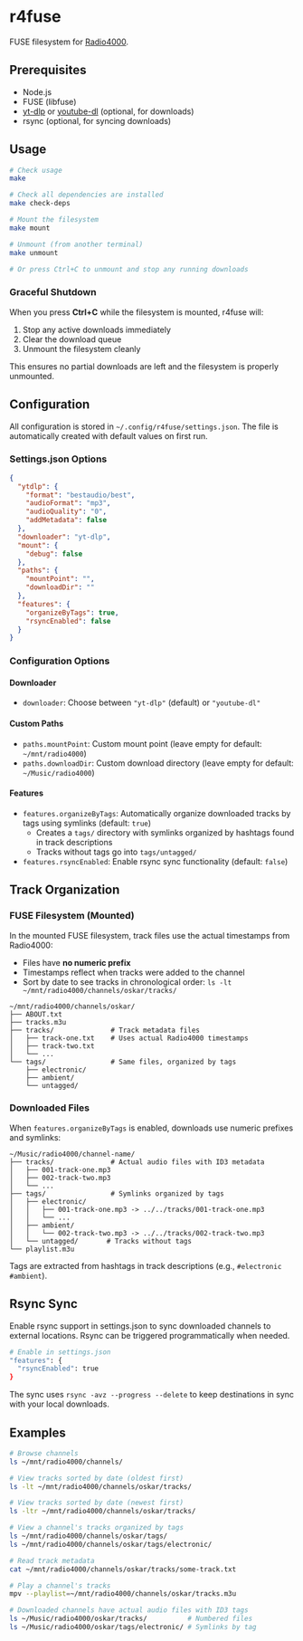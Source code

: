# r4fuse
FUSE filesystem for [Radio4000](https://radio4000.com).

## Prerequisites
- Node.js
- FUSE (libfuse)
- [yt-dlp](https://github.com/yt-dlp/yt-dlp) or [youtube-dl](https://github.com/ytdl-org/youtube-dl) (optional, for downloads)
- rsync (optional, for syncing downloads)

## Usage
```bash
# Check usage
make

# Check all dependencies are installed
make check-deps

# Mount the filesystem
make mount

# Unmount (from another terminal)
make unmount

# Or press Ctrl+C to unmount and stop any running downloads
```

### Graceful Shutdown

When you press **Ctrl+C** while the filesystem is mounted, r4fuse will:
1. Stop any active downloads immediately
2. Clear the download queue
3. Unmount the filesystem cleanly

This ensures no partial downloads are left and the filesystem is properly unmounted.

## Configuration

All configuration is stored in `~/.config/r4fuse/settings.json`. The file is automatically created with default values on first run.

### Settings.json Options

```json
{
  "ytdlp": {
    "format": "bestaudio/best",
    "audioFormat": "mp3",
    "audioQuality": "0",
    "addMetadata": false
  },
  "downloader": "yt-dlp",
  "mount": {
    "debug": false
  },
  "paths": {
    "mountPoint": "",
    "downloadDir": ""
  },
  "features": {
    "organizeByTags": true,
    "rsyncEnabled": false
  }
}
```

### Configuration Options

#### Downloader
- `downloader`: Choose between `"yt-dlp"` (default) or `"youtube-dl"`

#### Custom Paths
- `paths.mountPoint`: Custom mount point (leave empty for default: `~/mnt/radio4000`)
- `paths.downloadDir`: Custom download directory (leave empty for default: `~/Music/radio4000`)

#### Features
- `features.organizeByTags`: Automatically organize downloaded tracks by tags using symlinks (default: `true`)
  - Creates a `tags/` directory with symlinks organized by hashtags found in track descriptions
  - Tracks without tags go into `tags/untagged/`
- `features.rsyncEnabled`: Enable rsync sync functionality (default: `false`)

## Track Organization

### FUSE Filesystem (Mounted)
In the mounted FUSE filesystem, track files use the actual timestamps from Radio4000:
- Files have **no numeric prefix**
- Timestamps reflect when tracks were added to the channel
- Sort by date to see tracks in chronological order: `ls -lt ~/mnt/radio4000/channels/oskar/tracks/`

```
~/mnt/radio4000/channels/oskar/
├── ABOUT.txt
├── tracks.m3u
├── tracks/              # Track metadata files
│   ├── track-one.txt    # Uses actual Radio4000 timestamps
│   ├── track-two.txt
│   └── ...
└── tags/                # Same files, organized by tags
    ├── electronic/
    ├── ambient/
    └── untagged/
```

### Downloaded Files
When `features.organizeByTags` is enabled, downloads use numeric prefixes and symlinks:

```
~/Music/radio4000/channel-name/
├── tracks/              # Actual audio files with ID3 metadata
│   ├── 001-track-one.mp3
│   ├── 002-track-two.mp3
│   └── ...
├── tags/                # Symlinks organized by tags
│   ├── electronic/
│   │   ├── 001-track-one.mp3 -> ../../tracks/001-track-one.mp3
│   │   └── ...
│   ├── ambient/
│   │   └── 002-track-two.mp3 -> ../../tracks/002-track-two.mp3
│   └── untagged/       # Tracks without tags
└── playlist.m3u
```

Tags are extracted from hashtags in track descriptions (e.g., `#electronic #ambient`).

## Rsync Sync

Enable rsync support in settings.json to sync downloaded channels to external locations. Rsync can be triggered programmatically when needed.

```bash
# Enable in settings.json
"features": {
  "rsyncEnabled": true
}
```

The sync uses `rsync -avz --progress --delete` to keep destinations in sync with your local downloads.

## Examples

```bash
# Browse channels
ls ~/mnt/radio4000/channels/

# View tracks sorted by date (oldest first)
ls -lt ~/mnt/radio4000/channels/oskar/tracks/

# View tracks sorted by date (newest first)
ls -ltr ~/mnt/radio4000/channels/oskar/tracks/

# View a channel's tracks organized by tags
ls ~/mnt/radio4000/channels/oskar/tags/
ls ~/mnt/radio4000/channels/oskar/tags/electronic/

# Read track metadata
cat ~/mnt/radio4000/channels/oskar/tracks/some-track.txt

# Play a channel's tracks
mpv --playlist=~/mnt/radio4000/channels/oskar/tracks.m3u

# Downloaded channels have actual audio files with ID3 tags
ls ~/Music/radio4000/oskar/tracks/          # Numbered files
ls ~/Music/radio4000/oskar/tags/electronic/ # Symlinks by tag
```
